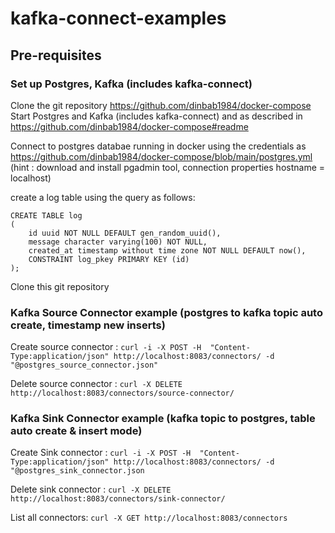 # kafka-connect-examples

## Pre-requisites
### Set up Postgres, Kafka (includes kafka-connect)
Clone the git repository https://github.com/dinbab1984/docker-compose
Start Postgres and Kafka (includes kafka-connect) and  as described in https://github.com/dinbab1984/docker-compose#readme

Connect to postgres databae running in docker using the credentials as https://github.com/dinbab1984/docker-compose/blob/main/postgres.yml (hint : download and install pgadmin tool, connection properties hostname = localhost)

create a log table using the query as follows: 
````
CREATE TABLE log
(
    id uuid NOT NULL DEFAULT gen_random_uuid(),
    message character varying(100) NOT NULL,
    created_at timestamp without time zone NOT NULL DEFAULT now(),
    CONSTRAINT log_pkey PRIMARY KEY (id)
);
````
Clone this git repository

### Kafka Source Connector example (postgres to kafka topic auto create, timestamp new inserts)
Create source connector : ````curl -i -X POST -H  "Content-Type:application/json" http://localhost:8083/connectors/ -d "@postgres_source_connector.json"````

Delete source connector : ````curl -X DELETE http://localhost:8083/connectors/source-connector/````

### Kafka Sink Connector example (kafka topic to postgres, table auto create & insert mode)
Create Sink connector : ````curl -i -X POST -H  "Content-Type:application/json" http://localhost:8083/connectors/ -d "@postgres_sink_connector.json````

Delete sink connector : ````curl -X DELETE http://localhost:8083/connectors/sink-connector/````

List all connectors: ````curl -X GET http://localhost:8083/connectors````
